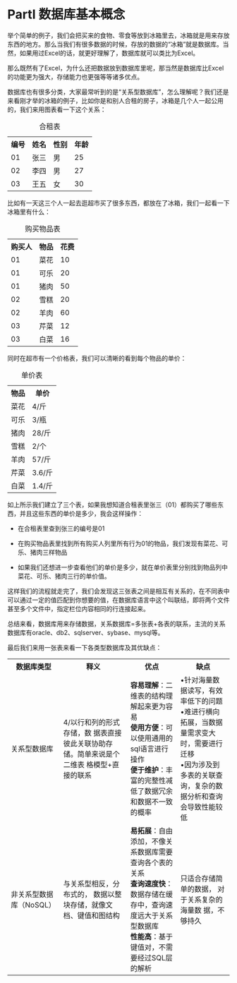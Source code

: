 # PartⅠ 数据库基本概念

举个简单的例子，我们会把买来的食物、零食等放到冰箱里去，冰箱就是用来存放东西的地方。那么当我们有很多数据的时候，存放的数据的“冰箱”就是数据库。当然，如果用过Excel的话，就更好理解了，数据库就可以类比为Excel。

那么既然有了Excel，为什么还把数据放到数据库里呢，那当然是数据库比Excel的功能更为强大，存储能力也更强等等诸多优点。

数据库也有很多分类，大家最常听到的是“关系型数据库”，怎么理解呢？我们还是来看刚才举的冰箱的例子，比如你是和别人合租的房子，冰箱是几个人一起公用的，我们来用图表看一下这个关系：

<table>
<caption>合租表</caption>
    <tr>
        <th>编号</th>
        <th>姓名</th>
        <th>性别</th>
        <th>年龄</th>
    </tr>
    <tr>
        <td>01</td>
        <td>张三</td>
        <td>男</td>
        <td>25</td>
    </tr>
    <tr>
        <td>02</td>
        <td>李四</td>
        <td>男</td>
        <td>27</td>
    </tr>
    <tr>
        <td>03</td>
        <td>王五</td>
        <td>女</td>
        <td>30</td>
    </tr>
</table>

比如有一天这三个人一起去逛超市买了很多东西，都放在了冰箱，我们一起看一下冰箱里有什么：

<table>
<caption>购买物品表</caption>
    <tr>
        <th>购买人</th>
        <th>物品</th>
        <th>花费</th>
    </tr>
    <tr>
        <td>01</td>
        <td>菜花</td>
        <td>10</td>
    </tr>
    <tr>
        <td>01</td>
        <td>可乐</td>
        <td>20</td>
    </tr>
    <tr>
        <td>01</td>
        <td>猪肉</td>
        <td>50</td>
    </tr>
    <tr>
        <td>02</td>
        <td>雪糕</td>
        <td>20</td>
    </tr>
    <tr>
        <td>02</td>
        <td>羊肉</td>
        <td>60</td>
    </tr>
    <tr>
        <td>03</td>
        <td>芹菜</td>
        <td>12</td>
    </tr>
    <tr>
        <td>03</td>
        <td>白菜</td>
        <td>16</td>
    </tr>
</table>

同时在超市有一个价格表，我们可以清晰的看到每个物品的单价：

<table>
<caption>单价表</caption>
    <tr>
        <th>物品</th>
        <th>单价</th>
    </tr>
    <tr>
        <td>菜花</td>
        <td>4/斤</td>
    </tr>
    <tr>
        <td>可乐</td>
        <td>3/瓶</td>
    </tr>
    <tr>
        <td>猪肉</td>
        <td>28/斤</td>
    </tr>
    <tr>
        <td>雪糕</td>
        <td>2/个</td>
    </tr>
    <tr>
        <td>羊肉</td>
        <td>57/斤</td>
    </tr>
    <tr>
        <td>芹菜</td>
        <td>3.6/斤</td>
    </tr>
    <tr>
        <td>白菜</td>
        <td>1.4/斤</td>
    </tr>
</table>

如上所示我们建立了三个表，如果我想知道合租表里张三（01）都购买了哪些东西，并且这些东西的单价是多少，我会这样操作：

* 在合租表里查到张三的编号是01

* 在购买物品表里找到所有购买人列里所有行为01的物品，我们发现有菜花、可乐、猪肉三样物品

* 如果我们还想进一步查看他们的单价是多少，就在单价表里分别找到物品列中菜花、可乐、猪肉三行的单价值。

这样我们的流程就走完了，我们会发现这三张表之间是相互有关系的，在不同表中可以通过一定的值匹配到你想要的值，在数据库语言中这个叫联结，即将两个文件甚至多个文件中，指定栏位内容相同的行连接起来。

总结来看，数据库用来存储数据，关系数据库=多张表+各表的联系，主流的关系数据库有oracle、db2、sqlserver、sybase、mysql等。

最后我们来用一张表来看一下各类型数据库及其优缺点：

<table>
    <tr>
        <th>数据库类型</th>
        <th>释义</th>
        <th>优点</th>
        <th>缺点</th>
    </tr>
    <tr>
        <td>关系型数据库</td>
        <td>
            4/以行和列的形式存储，数
            据表直接彼此关联协助存
            储。简单来说是个二维表
            格模型+直接的联系
        </td>
        <td>
            <b>容易理解</b>：二维表的结构理解起来更为容易<br/>
            <b>使用方便</b>：可以使用通用的sql语言进行操作<br/>
            <b>便于维护</b>：丰富的完整性减低了数据冗余和数据不一致的概率
        </td>
        <td>
            •针对海量数据读写，有效率低下的问题<br/>
            •难进行横向拓展，当数据量需求变大时，需要进行迁移<br/>
            •因为涉及到多表的关联查询，复杂的数据分析和查询会导致性能较低<br/>
        </td>
    </tr>
    <tr>
        <td>非关系型数据库（NoSQL）</td>
        <td>
            与关系型相反，分布式的，
            数据以整块存储，就像文
            档、键值和图结构
        </td>
        <td>
            <b>易拓展</b>：自由添加，不像关系数据库需要查询各个表的关系<br/>
            <b>查询速度快</b>：数据存储在缓存中，查询速度远大于关系型数据库<br/>
            <b>性能高</b>：基于键值对，不需要经过SQL层的解析
         </td>
        <td>
            只适合存储简单的数据，
            对于关系复杂的海量数
            据，不够持久
        </td>
    </tr>
</table>




